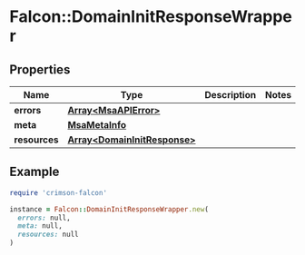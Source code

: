 # Falcon::DomainInitResponseWrapper

## Properties

| Name | Type | Description | Notes |
| ---- | ---- | ----------- | ----- |
| **errors** | [**Array&lt;MsaAPIError&gt;**](MsaAPIError.md) |  |  |
| **meta** | [**MsaMetaInfo**](MsaMetaInfo.md) |  |  |
| **resources** | [**Array&lt;DomainInitResponse&gt;**](DomainInitResponse.md) |  |  |

## Example

```ruby
require 'crimson-falcon'

instance = Falcon::DomainInitResponseWrapper.new(
  errors: null,
  meta: null,
  resources: null
)
```

